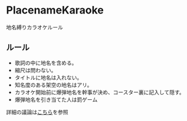 # PlacenameKaraoke
地名縛りカラオケルール


## ルール
* 歌詞の中に地名を含める。
* 縮尺は問わない。
* タイトルに地名は入れない。
* 知名度のある架空の地名はアリ。
* カラオケ開始前に爆弾地名を幹事が決め、コースター裏に記入して隠す。
* 爆弾地名を引き当てた人は罰ゲーム


詳細の議論は[こちら](https://www.facebook.com/mapconcierge/posts/3065891406773143)を参照
